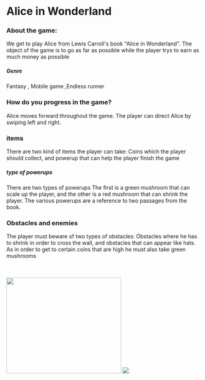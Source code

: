 
<h1>Alice in Wonderland </h1>
<h3>
About the game: 
</h3>
We get to play Alice from Lewis Carroll's book "Alice in Wonderland".
The object of the game is to go as far as possible
while the player trys to earn as much money as possible

<h5> Genre</h5>
Fantasy , Mobile game ,Endless runner

<h3>
How do you progress in the game?
</h3>	 
Alice moves forward throughout the game.
The player can direct Alice by swiping  left and right.
<h3> items</h3>
There are two kind of items the player can take:
Coins which the player should collect, 
and powerup that can help the player finish the game
<h5>type of powerups</h5>
There are two types of powerups
The first is a green mushroom that can scale up  the player,
and the other is a red mushroom that can shrink the player.
The various powerups are a reference to two passages from the book.


<h3>Obstacles and enemies</h3>
The player must beware of two types of obstacles:
Obstacles where he has to shrink in order to cross the wall, and obstacles that can appear like hats.
As in order to get to certain coins that are high he must also take green mushrooms



<p>
<br>
<br>
   <img src="https://drive.google.com/uc?export=view&id=14eJzchcBLpfmDixTmxx51-WRNfAilNjf" width="300" height="250" />
   <img src="https://drive.google.com/uc?export=view&id=14glEAdR8mDU4UsWJyOb_dCfBSEQ7iihO"  />
</p>


